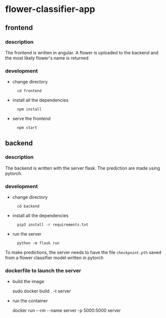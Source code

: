 # flower-classifier-app

## frontend

### description
The frontend is written in angular. A flower is uploaded to the backend and the most likely flower's name is returned

### development

- change directory

        cd frontend

- install all the dependencies

        npm install

- serve the frontend
     
        npm start

## backend

### description
The backend is written with the server flask. The prediction are made using pytorch.

### development

- change directory

        cd backend

- install all the dependencies

        pip3 install -r requirements.txt

- run the server

        python -m flask run

To make predictions, the server needs to have the file `checkpoint.pth` saved from a flower classifier model written in pytorch

### dockerfile to launch the server

- build the image

	sudo docker build . -t server

- run the container

	docker run --rm --name server -p 5000:5000 server
